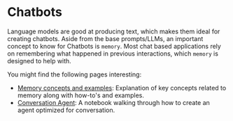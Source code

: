 Chatbots
========

Language models are good at producing text, which makes them ideal for creating chatbots. Aside from the base prompts/LLMs, an important concept to know for Chatbots is `memory`. Most chat based applications rely on remembering what happened in previous interactions, which `memory` is designed to help with.

You might find the following pages interesting:

*   [Memory concepts and examples](/docs/modules/memory/): Explanation of key concepts related to memory along with how-to's and examples.
*   [Conversation Agent](/docs/modules/agents/agent_types/chat_conversation_agent): A notebook walking through how to create an agent optimized for conversation.